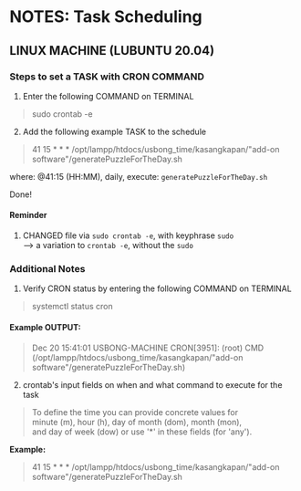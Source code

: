 # NOTES: Task Scheduling

## LINUX MACHINE (LUBUNTU 20.04)

### Steps to set a TASK with CRON COMMAND 

1) Enter the following COMMAND on TERMINAL

> sudo crontab -e

2) Add the following example TASK to the schedule 

> 41 15 * * * /opt/lampp/htdocs/usbong_time/kasangkapan/"add-on software"/generatePuzzleForTheDay.sh

where: @41:15 (HH:MM), daily, execute: `generatePuzzleForTheDay.sh`

Done!

#### Reminder

1) CHANGED file via `sudo crontab -e`, with keyphrase `sudo`<br/> 
--> a variation to `crontab -e`, without the `sudo`

### Additional Notes

1) Verify CRON status by entering the following COMMAND on TERMINAL

> systemctl status cron

#### Example OUTPUT:

> Dec 20 15:41:01 USBONG-MACHINE CRON[3951]: (root) CMD (/opt/lampp/htdocs/usbong_time/kasangkapan/"add-on software"/generatePuzzleForTheDay.sh)

2) crontab's input fields on when and what command to execute for the task

> To define the time you can provide concrete values for<br/>
> minute (m), hour (h), day of month (dom), month (mon),<br/>
> and day of week (dow) or use '*' in these fields (for 'any').

<b>Example:</b> 

> 41 15 * * * /opt/lampp/htdocs/usbong_time/kasangkapan/"add-on software"/generatePuzzleForTheDay.sh

